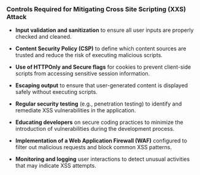 ### Controls Required for Mitigating Cross Site Scripting (XXS) Attack 

- **Input validation and sanitization** to ensure all user inputs are properly checked and cleaned.
  
- **Content Security Policy (CSP)** to define which content sources are trusted and reduce the risk of executing malicious scripts.
  
- **Use of HTTPOnly and Secure flags** for cookies to prevent client-side scripts from accessing sensitive session information.
  
- **Escaping output** to ensure that user-generated content is displayed safely without executing scripts.
  
- **Regular security testing** (e.g., penetration testing) to identify and remediate XSS vulnerabilities in the application.
  
- **Educating developers** on secure coding practices to minimize the introduction of vulnerabilities during the development process.
  
- **Implementation of a Web Application Firewall (WAF)** configured to filter out malicious requests and block common XSS patterns.
  
- **Monitoring and logging** user interactions to detect unusual activities that may indicate XSS attempts.
